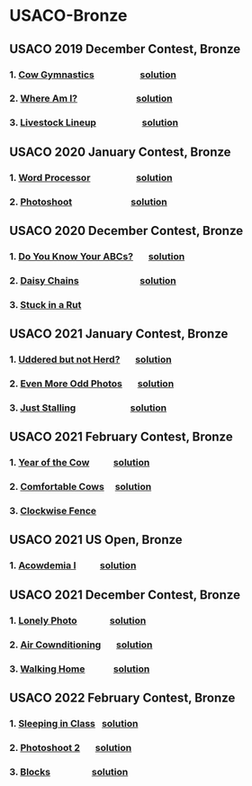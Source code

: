 # USACO-Bronze

## USACO 2019 December Contest, Bronze
### 1.  [Cow Gymnastics](http://www.usaco.org/index.php?page=viewproblem2&cpid=963)    &nbsp; &nbsp; &nbsp; &nbsp; &nbsp; &nbsp; &nbsp; &nbsp; &nbsp; &nbsp;      [solution](solution/dec_2019/cow_gymnastics.py)

### 2.  [Where Am I?](http://www.usaco.org/index.php?page=viewproblem2&cpid=964)    &nbsp; &nbsp; &nbsp; &nbsp; &nbsp; &nbsp; &nbsp; &nbsp; &nbsp; &nbsp; &nbsp; &nbsp; &nbsp;      [solution](solution/dec_2019/whereami.py)

### 3.  [Livestock Lineup](http://www.usaco.org/index.php?page=viewproblem2&cpid=965)   &nbsp; &nbsp; &nbsp; &nbsp; &nbsp; &nbsp; &nbsp; &nbsp; &nbsp; &nbsp;      [solution](solution/dec_2019/lineup.py)

## USACO 2020 January Contest, Bronze
### 1.  [Word Processor](http://www.usaco.org/index.php?page=viewproblem2&cpid=987)    &nbsp; &nbsp; &nbsp; &nbsp; &nbsp; &nbsp; &nbsp; &nbsp; &nbsp; &nbsp;      [solution](solution/jan_2020/word_processor.py)

### 2.  [Photoshoot](http://www.usaco.org/index.php?page=viewproblem2&cpid=988)   &nbsp; &nbsp; &nbsp; &nbsp; &nbsp; &nbsp; &nbsp; &nbsp; &nbsp; &nbsp; &nbsp; &nbsp; &nbsp;      [solution](solution/jan_2020/photo_shoot.py)


## USACO 2020 December Contest, Bronze
### 1.  [Do You Know Your ABCs?](http://www.usaco.org/index.php?page=viewproblem2&cpid=1059)    &nbsp; &nbsp; &nbsp;     [solution](solution/dec_2020/abc.py)

### 2.  [Daisy Chains](http://www.usaco.org/index.php?page=viewproblem2&cpid=1060)       &nbsp; &nbsp;  &nbsp; &nbsp; &nbsp; &nbsp; &nbsp; &nbsp; &nbsp;&nbsp; &nbsp; &nbsp; &nbsp; &nbsp;        [solution](solution/dec_2020/daisy_chains.py)

### 3.  [Stuck in a Rut](http://www.usaco.org/index.php?page=viewproblem2&cpid=1061)  


## USACO 2021 January Contest, Bronze

### 1.  [Uddered but not Herd?](http://www.usaco.org/index.php?page=viewproblem2&cpid=1083)    &nbsp; &nbsp; &nbsp;     [solution](solution/jan_2021/Uddered_2021_jan.py)

### 2.  [Even More Odd Photos](http://www.usaco.org/index.php?page=viewproblem2&cpid=1084)      &nbsp; &nbsp; &nbsp;  [solution](solution/jan_2021/even_more_odd_photos.py)     

### 3.  [Just Stalling](http://www.usaco.org/index.php?page=viewproblem2&cpid=1085)   &nbsp; &nbsp; &nbsp; &nbsp; &nbsp; &nbsp; &nbsp; &nbsp; &nbsp; &nbsp; &nbsp; &nbsp;    [solution](solution/jan_2021/just_stalling.py)


##  USACO 2021 February Contest, Bronze

### 1. [Year of the Cow](http://www.usaco.org/index.php?page=viewproblem2&cpid=1107)    &nbsp; &nbsp; &nbsp; &nbsp; &nbsp;      [solution](solution/feb_2021/year_cow.py)

### 2. [Comfortable Cows](http://www.usaco.org/index.php?page=viewproblem2&cpid=1108)    &nbsp; &nbsp;  [solution](solution/feb_2021/comfortable_cows.py)

### 3. [Clockwise Fence](http://www.usaco.org/index.php?page=viewproblem2&cpid=1109)    &nbsp; &nbsp; &nbsp;     


## USACO 2021 US Open, Bronze
### 1. [Acowdemia I](http://www.usaco.org/index.php?page=viewproblem2&cpid=1131)    &nbsp; &nbsp; &nbsp; &nbsp; &nbsp;      [solution](solution/open_2021/Acowdemia_I.py)

## USACO 2021 December Contest, Bronze
### 1. [Lonely Photo](http://www.usaco.org/index.php?page=viewproblem2&cpid=1155)    &nbsp; &nbsp; &nbsp; &nbsp; &nbsp; &nbsp; &nbsp;      [solution](solution/dec_2021/lonely_photo.py) 
### 2. [Air Cownditioning](http://www.usaco.org/index.php?page=viewproblem2&cpid=1156)     &nbsp; &nbsp; &nbsp;   [solution](solution/dec_2021/ac.py)
### 3. [Walking Home](http://www.usaco.org/index.php?page=viewproblem2&cpid=1157)    &nbsp;  &nbsp; &nbsp; &nbsp; &nbsp; &nbsp;   [solution](solution/dec_2021/walk.py)

## USACO 2022 February Contest, Bronze
### 1. [Sleeping in Class](http://www.usaco.org/index.php?page=viewproblem2&cpid=1203)    &nbsp;  [solution](solution/feb_2022/sleep.py)     
### 2. [Photoshoot 2](http://www.usaco.org/index.php?page=viewproblem2&cpid=1204)     &nbsp; &nbsp; &nbsp;   [solution](solution/feb_2022/photo_shoot.py)
### 3. [Blocks](http://www.usaco.org/index.php?page=viewproblem2&cpid=1205)    &nbsp; &nbsp; &nbsp; &nbsp; &nbsp; &nbsp; &nbsp; &nbsp; &nbsp;   [solution](solution/feb_2022/blocks.py)  
